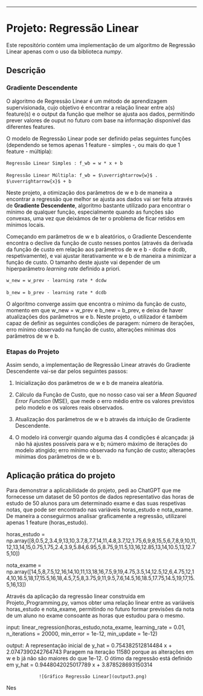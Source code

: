 ---

# **Projeto: Regressão Linear**

Este repositório contém uma implementação de um algoritmo de Regressão Linear apenas com o uso da biblioteca _numpy_.

## **Descrição**

### **Gradiente Descendente**

O algoritmo de Regressão Linear é um método de aprendizagem supervisionada, cujo objetivo é encontrar a relação linear entre a(s) feature(s) e o output da função que melhor se ajusta aos dados, permitindo prever valores de ouput no futuro com base na informação disponível das diferentes features.

O modelo de Regressão Linear pode ser definido pelas seguintes funções (dependendo se temos apenas 1 feature - simples -, ou mais do que 1 feature - múltipla):

    Regressão Linear Simples : f_wb = w * x + b

    Regressão Linear Múltipla: f_wb = $\overrightarrow{w}$ . $\overrightarrow{x}$ + b

Neste projeto, a otimização dos parâmetros de w e b de maneira a encontrar a regressão que melhor se ajusta aos dados vai ser feita através de **Gradiente Descendente**, algoritmo bastante utilizado para encontrar o mínimo de qualquer função, especialmente quando as funções são convexas, uma vez que deixámos de ter o problema de ficar retidos em mínimos locais.

Começando em parâmetros de w e b aleatórios, o Gradiente Descendente encontra o declive da função de custo nesses pontos (através da derivada da função de custo em relação aos parâmetros de w e b - dcdw e dcdb, respetivamente), e vai ajustar iterativamente w e b de maneira a minimizar a função de custo. O tamanho deste ajuste vai depender de um hiperparâmetro _learning rate_ definido a priori.

    w_new = w_prev - learning rate * dcdw

    b_new = b_prev - learning rate * dcdb
    
O algoritmo converge assim que encontra o mínimo da função de custo, momento em que w_new = w_prev e b_new = b_prev, e deixa de haver atualizações dos parâmetros w e b. Neste projeto, o utilizador é também capaz de definir as seguintes condições de paragem: número de iterações, erro mínimo observado na função de custo, alterações mínimas dos parâmetros de w e b.

### **Etapas do Projeto**

Assim sendo, a implementação de Regressão Linear através do Gradiente Descendente vai-se dar pelos seguintes passos:

1) Inicialização dos parâmetros de w e b de maneira aleatória.

2) Cálculo da Função de Custo, que no nosso caso vai ser a _Mean Squared Error Function_ (MSE), que mede o erro médio entre os valores previstos pelo modelo e os valores reais observados.

3) Atualização dos parâmetros de w e b através da intuição de Gradiente Descendente.

4) O modelo irá convergir quando alguma das 4 condições é alcançada: já não há ajustes possíveis para w e b; número máximo de iterações do modelo atingido; erro mínimo observado na função de custo; alterações mínimas dos parâmetros de w e b.

## **Aplicação prática do projeto**

Para demonstrar a aplicabilidade do projeto, pedi ao ChatGPT que me fornecesse um dataset de 50 pontos de dados representativo das horas de estudo de 50 alunos para um determinado exame e das suas respetivas notas, que pode ser encontrado nas variáveis horas_estudo e nota_exame. De maneira a conseguirmos analisar graficamente a regressão, utilizarei apenas 1 feature (horas_estudo).

horas_estudo = np.array([8,0.5,2,3.4,9,13,10,3.7,8,7.7,14,11,4.8,3.7,12,1.75,6,9,8,15,5,6,7,8,9,10,11,12,13,14,15,0.75,1.75,2.4,3.9,5.84,6.95,5,8.75,9,11.5,13,16,12.85,13,14,10.5,13,12.75,10])

nota_exame = np.array([14,5,8,7.5,12,16,14,10,11,13,18,16,7.5,9,19,4.75,3.5,14,12.5,12,6,4.75,12,14,10,16.5,18,17,15.5,16,18,4.5,7,5,8,3.75,9,11,9.5,7.6,14.5,16,18.5,17.75,14.5,19,17,15.5,16,13])

Através da aplicação da regressão linear construída em Projeto_Programming.py, vamos obter uma relação linear entre as variáveis horas_estudo e nota_exame, permitindo no futuro formar previsões da nota de um aluno no exame consoante as horas que estudou para o mesmo.

input: linear_regression(horas_estudo,nota_exame, learning_rate = 0.01, n_iterations = 20000, min_error = 1e-12, min_update = 1e-12)

output:
A representação inicial de y_hat = 0.754382512814484 x + 2.0747390242764743
Paragem na iteração 11580 porque as alterações em w e b já não são maiores do que 1e-12.
O ótimo da regressão está definido em y_hat = 0.9448042025017789 x + 3.878528693150314

                ![Gráfico Regressão Linear](output3.png)

Nes









